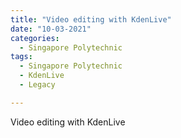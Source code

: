 ```yaml
---
title: "Video editing with KdenLive"
date: "10-03-2021"
categories:
  - Singapore Polytechnic
tags:
  - Singapore Polytechnic
  - KdenLive
  - Legacy

---
```


Video editing with KdenLive
